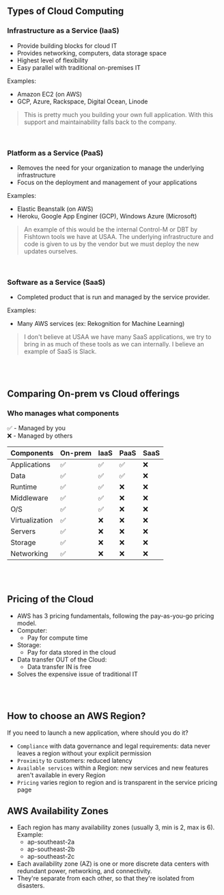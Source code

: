 ## Types of Cloud Computing

### Infrastructure as a Service (IaaS)
  * Provide building blocks for cloud IT
  * Provides networking, computers, data storage space
  * Highest level of flexibility
  * Easy parallel with traditional on-premises IT
  
Examples:
  * Amazon EC2 (on AWS)
  * GCP, Azure, Rackspace, Digital Ocean, Linode
  
> This is pretty much you building your own full application. With this support and maintainability falls back to the company.

<br>

### Platform as a Service (PaaS)
  * Removes the need for your organization to manage the underlying infrastructure
  * Focus on the deployment and management of your applications
  
Examples:
  * Elastic Beanstalk (on AWS)
  * Heroku, Google App Enginer (GCP), Windows Azure (Microsoft)
  
> An example of this would be the internal Control-M or DBT by Fishtown tools we have at USAA. The underlying infrastructure and code is given to us by the vendor but we must deploy the new updates ourselves.

<br>

### Software as a Service (SaaS)
  * Completed product that is run and managed by the service provider.
  
Examples: 
  * Many AWS services (ex: Rekognition for Machine Learning)
    
> I don't believe at USAA we have many SaaS applications, we try to bring in as much of these tools as we can internally. 
> I believe an example of SaaS is Slack.

<br><br>

## Comparing On-prem vs Cloud offerings

### Who manages what components

:white_check_mark: - Managed by you<br/>
:x: - Managed by others

| Components      | On-prem  | IaaS   | PaaS    | SaaS    |
| --------------- | -------- | ------ | ------- | ------- | 
| Applications    | :white_check_mark: | :white_check_mark: | :white_check_mark: | :x: |
| Data            | :white_check_mark: | :white_check_mark: | :white_check_mark: | :x: |
| Runtime         | :white_check_mark: | :white_check_mark: | :x: | :x: |
| Middleware      | :white_check_mark: | :white_check_mark: | :x: | :x: |
| O/S             | :white_check_mark: | :white_check_mark: | :x: | :x: |
| Virtualization  | :white_check_mark: | :x: | :x: | :x: |
| Servers         | :white_check_mark: | :x: | :x: | :x: |
| Storage         | :white_check_mark: | :x: | :x: | :x: |
| Networking      | :white_check_mark: | :x: | :x: | :x: |

<br><br>
## Pricing of the Cloud 
* AWS has 3 pricing fundamentals, following the pay-as-you-go pricing model.
* Computer:
  * Pay for compute time
* Storage:
  * Pay for data stored in the cloud
* Data transfer OUT of the Cloud:
  * Data transfer IN is free
* Solves the expensive issue of traditional IT

<br><br>
## How to choose an AWS Region?
If you need to launch a new application, where should you do it?
* `Compliance` with data governance and legal requirements: data never leaves a region without your explicit permission
* `Proximity` to customers: reduced latency
* `Available services` within a Region: new services and new features aren't available in every Region
* `Pricing` varies region to region and is transparent in the service pricing page


## AWS Availability Zones
  * Each region has many availability zones (usually 3, min is 2, max is 6). Example:
    * ap-southeast-2a
    * ap-southeast-2b
    * ap-southeast-2c  
  * Each availability zone (AZ) is one or more discrete data centers with redundant power, networking, and connectivity.
  * They're separate from each other, so that they're isolated from disasters.